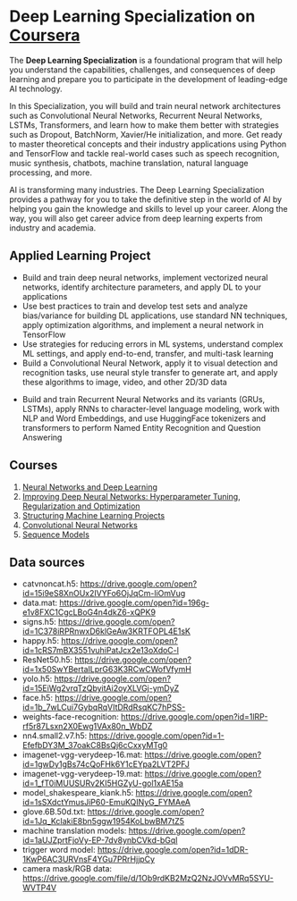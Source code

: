 # Deep Learning Specialization on [Coursera](https://www.coursera.org/specializations/deep-learning)


The **Deep Learning Specialization** is a foundational program that will help you understand the capabilities, challenges, and consequences of deep learning and prepare you to participate in the development of leading-edge AI technology.

In this Specialization, you will build and train neural network architectures such as Convolutional Neural Networks, Recurrent Neural Networks, LSTMs, Transformers, and learn how to make them better with strategies such as Dropout, BatchNorm, Xavier/He initialization, and more. Get ready to master theoretical concepts and their industry applications using Python and TensorFlow and tackle real-world cases such as speech recognition, music synthesis, chatbots, machine translation, natural language processing, and more.

AI is transforming many industries. The Deep Learning Specialization provides a pathway for you to take the definitive step in the world of AI by helping you gain the knowledge and skills to level up your career. Along the way, you will also get career advice from deep learning experts from industry and academia.

## Applied Learning Project
- Build and train deep neural networks, implement vectorized neural networks, identify architecture parameters, and apply DL to your applications
- Use best practices to train and develop test sets and analyze bias/variance for building DL applications, use standard NN techniques, apply optimization algorithms, and implement a neural network in TensorFlow
- Use strategies for reducing errors in ML systems, understand complex ML settings, and apply end-to-end, transfer, and multi-task learning
- Build a Convolutional Neural Network, apply it to visual detection and recognition tasks, use neural style transfer to generate art, and apply these algorithms to image, video, and other 2D/3D data</p>
- Build and train Recurrent Neural Networks and its variants (GRUs, LSTMs), apply RNNs to character-level language modeling, work with NLP and Word Embeddings, and use HuggingFace tokenizers and transformers to perform Named Entity Recognition and Question Answering

## Courses
1. [Neural Networks and Deep Learning](https://www.coursera.org/learn/neural-networks-deep-learning/home/welcome)
2. [Improving Deep Neural Networks: Hyperparameter Tuning, Regularization and Optimization](https://www.coursera.org/learn/deep-neural-network/home/welcome)
3. [Structuring Machine Learning Projects](https://www.coursera.org/learn/machine-learning-projects/home/welcome)
4. [Convolutional Neural Networks](https://www.coursera.org/learn/convolutional-neural-networks/home/welcome)
5. [Sequence Models](https://www.coursera.org/learn/nlp-sequence-models/home/welcome)

## Data sources
- catvnoncat.h5: https://drive.google.com/open?id=15i9eS8XnOUx2IVYFo6OjJqCm-liOmVug
- data.mat: https://drive.google.com/open?id=196g-e1v8FXC1CgcLBoG4n4dkZ6-xQPK9
- signs.h5: https://drive.google.com/open?id=1C378iRPRnwxD6klGeAw3KRTFOPL4E1sK
- happy.h5: https://drive.google.com/open?id=1cRS7mBX3551vuhiPatJcx2e13oXdoC-l
- ResNet50.h5: https://drive.google.com/open?id=1x50SwYBertaILprG63K3RCwCWofVfymH
- yolo.h5: https://drive.google.com/open?id=15EiWg2vrqTzQbyitAi2oyXLVGj-ymDyZ
- face.h5: https://drive.google.com/open?id=1b_7wLCui7GybqRqVItDRdRsqKC7hPSS-
- weights-face-recognition: https://drive.google.com/open?id=1lRP-rf5r87Lsxn2X0Ewg1VAx80n_WbDZ
- nn4.small2.v7.h5: https://drive.google.com/open?id=1-EfefbDY3M_37oakC8BsQj6cCxxyMTg0
- imagenet-vgg-verydeep-16.mat: https://drive.google.com/open?id=1gwDy1gBs74cQoFHk6Y1cEYpa2LVT2PFJ
- imagenet-vgg-verydeep-19.mat: https://drive.google.com/open?id=1_fT0iMUUSURv2KI5HGZyU-gol1xAE15a
- model_shakespeare_kiank.h5: https://drive.google.com/open?id=1sSXdctYmusJiP60-EmuKQINyG_FYMAeA
- glove.6B.50d.txt: https://drive.google.com/open?id=1Jq_KcIakiE8bn5ggw1954KoLbwBM7tZ5
- machine translation models: https://drive.google.com/open?id=1aUJZprtFjoVy-EP-7dv8ynbCVkd-bGqI
- trigger word model: https://drive.google.com/open?id=1dDR-1KwP6AC3URVnsF4YGu7PRrHjjpCy
- camera mask/RGB data: https://drive.google.com/file/d/1Ob9rdKB2MzQ2NzJOVvMRq5SYU-WVTP4V
